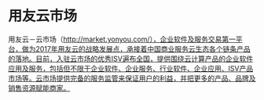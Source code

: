 # 用友云市场

用友云－云市场（http://market.yonyou.com/），企业软件及服务交易第一平台，做为2017年用友云的战略发展点，承接着中国商业服务云生态各个链条产品的落地。目前，入驻云市场的优秀ISV遍布全国，提供围绕云计算产品的企业软件应用及服务，包括但不限于企业软件、企业服务、行业软件、企业应用、ISV产品市场等。云市场提供完备的服务监管来保证用户的利益，并把更多的产品、品牌及销售资源赋能商家。


